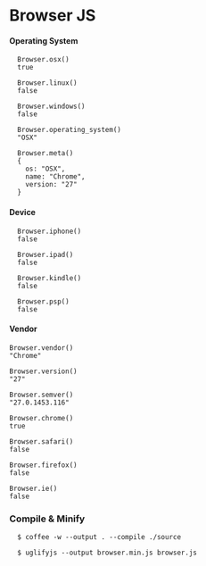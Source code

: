 Browser JS
==========

#### Operating System
```
  Browser.osx()
  true
  
  Browser.linux()
  false
  
  Browser.windows()
  false
  
  Browser.operating_system()
  "OSX"
  
  Browser.meta()
  {
    os: "OSX",
    name: "Chrome",
    version: "27"
  }
```




#### Device
```
  Browser.iphone()
  false
  
  Browser.ipad()
  false
  
  Browser.kindle()
  false
  
  Browser.psp()
  false
```

#### Vendor
```
Browser.vendor()
"Chrome"

Browser.version()
"27"

Browser.semver()
"27.0.1453.116"

Browser.chrome()
true

Browser.safari()
false

Browser.firefox()
false

Browser.ie()
false
```


### Compile & Minify
```shell 
  $ coffee -w --output . --compile ./source
```

```shell
  $ uglifyjs --output browser.min.js browser.js
```
